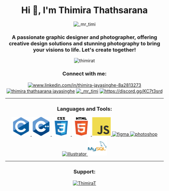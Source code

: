 <h1 align="center">Hi 👋, I'm Thimira Thathsarana</h1>
<p align="center"> <img src="https://user-images.githubusercontent.com/75851313/151668395-5591532b-28da-46a6-9476-7c9694bcb60e.gif" alt="_mr_timi" width="400" /></p>
<h3 align="center"> A passionate graphic designer and photographer, offering creative design solutions and stunning photography to bring your visions to life. Let's create together! </h3>

<p align="center"> <img src="https://komarev.com/ghpvc/?username=thimirat&label=Profile%20views&color=0e75b6&style=flat" alt="thimirat" /> </p>

<h3 align="center">Connect with me:</h3>
<p align="center">
<a href="https://linkedin.com/in/www.linkedin.com/in/thimira-jayasinghe-8a2813273" target="blank"><img align="center" src="https://raw.githubusercontent.com/rahuldkjain/github-profile-readme-generator/master/src/images/icons/Social/linked-in-alt.svg" alt="www.linkedin.com/in/thimira-jayasinghe-8a2813273" height="50" width="60" /></a>
<a href="https://fb.com/thimira thathsarana jayasinghe" target="blank"><img align="center" src="https://raw.githubusercontent.com/rahuldkjain/github-profile-readme-generator/master/src/images/icons/Social/facebook.svg" alt="thimira thathsarana jayasinghe" height="50" width="60" /></a>
<a href="https://instagram.com/_mr_timi" target="blank"><img align="center" src="https://raw.githubusercontent.com/rahuldkjain/github-profile-readme-generator/master/src/images/icons/Social/instagram.svg" alt="_mr_timi" height="50" width="60" /></a>
<a href="https://discord.gg/https://discord.gg/KC7t3srd" target="blank"><img align="center" src="https://raw.githubusercontent.com/rahuldkjain/github-profile-readme-generator/master/src/images/icons/Social/discord.svg" alt="https://discord.gg/KC7t3srd" height="50" width="60" /></a>
</p>
<hr>
<h3 align="center">Languages and Tools:</h3>
<p align="center" margin-inlin = "2px" > <a href="https://www.cprogramming.com/" target="_blank" rel="noreferrer"> <img src="https://raw.githubusercontent.com/devicons/devicon/master/icons/c/c-original.svg" alt="c" width="60" height="60"/> </a> <a href="https://www.w3schools.com/cpp/" target="_blank" rel="noreferrer"> <img src="https://raw.githubusercontent.com/devicons/devicon/master/icons/cplusplus/cplusplus-original.svg" alt="cplusplus" width="60" height="60"/> </a><a href="https://www.w3schools.com/css/" target="_blank" rel="noreferrer"> <img src="https://raw.githubusercontent.com/devicons/devicon/master/icons/css3/css3-original-wordmark.svg" alt="css3" width="60" height="60"/> </a> <a href="https://www.w3.org/html/" target="_blank" rel="noreferrer"> <img src="https://raw.githubusercontent.com/devicons/devicon/master/icons/html5/html5-original-wordmark.svg" alt="html5" width="60" height="60"/> </a> <a href="https://developer.mozilla.org/en-US/docs/Web/JavaScript" target="_blank" rel="noreferrer"> <img src="https://raw.githubusercontent.com/devicons/devicon/master/icons/javascript/javascript-original.svg" alt="javascript" width="60" height="60"/> </a><a href="https://www.figma.com/" target="_blank" rel="noreferrer"> <img src="https://www.vectorlogo.zone/logos/figma/figma-icon.svg" alt="figma" width="60" height="60"/> </a> <a href="https://www.photoshop.com/en" target="_blank" rel="noreferrer"> <img src="https://upload.wikimedia.org/wikipedia/commons/thumb/a/af/Adobe_Photoshop_CC_icon.svg/788px-Adobe_Photoshop_CC_icon.svg.png" alt="photoshop" width="60" height="60"/> </a> <a href="https://www.adobe.com/in/products/illustrator.html" target="_blank" rel="noreferrer"> <img src="https://www.vectorlogo.zone/logos/adobe_illustrator/adobe_illustrator-icon.svg" alt="illustrator" width="60" height="60"/> </a><a href="https://www.mysql.com/" target="_blank" rel="noreferrer"> <img src="https://raw.githubusercontent.com/devicons/devicon/master/icons/mysql/mysql-original-wordmark.svg" alt="mysql" width="60" height="60"/> </a> </p>

<hr>
<h3 align="center">Support:</h3>
<p align="center"><a href="https://www.buymeacoffee.com/ThimiraT"> <img align="center" src="https://cdn.buymeacoffee.com/buttons/v2/default-yellow.png" height="50" width="210" alt="ThimiraT" /></a></p><br><br>

